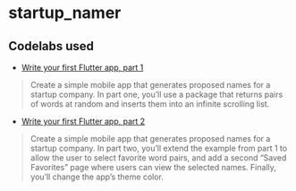 # startup_namer

## Codelabs used

* [Write your first Flutter app, part 1](https://codelabs.developers.google.com/codelabs/first-flutter-app-pt1#0)
> Create a simple mobile app that generates proposed names for a startup company. In part one, you’ll use a package that returns pairs of words at random and inserts them into an infinite scrolling list. 

* [Write your first Flutter app, part 2](https://codelabs.developers.google.com/codelabs/first-flutter-app-pt2#0)
> Create a simple mobile app that generates proposed names for a startup company. In part two, you’ll extend the example from part 1 to allow the user to select favorite word pairs, and add a second “Saved Favorites” page where users can view the selected names. Finally, you’ll change the app’s theme color.
